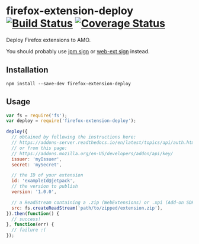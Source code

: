 # firefox-extension-deploy [![Build Status](https://travis-ci.org/erikdesjardins/firefox-extension-deploy.svg?branch=master)](https://travis-ci.org/erikdesjardins/firefox-extension-deploy) [![Coverage Status](https://coveralls.io/repos/github/erikdesjardins/firefox-extension-deploy/badge.svg?branch=master)](https://coveralls.io/github/erikdesjardins/firefox-extension-deploy?branch=master)

Deploy Firefox extensions to AMO.

You should probably use [jpm sign](https://developer.mozilla.org/en-US/Add-ons/SDK/Tools/jpm#jpm_sign) or [web-ext sign](https://developer.mozilla.org/en-US/Add-ons/WebExtensions/web-ext_command_reference#web-ext_sign) instead.

## Installation

`npm install --save-dev firefox-extension-deploy`

## Usage

```js
var fs = require('fs');
var deploy = require('firefox-extension-deploy');

deploy({
  // obtained by following the instructions here:
  // https://addons-server.readthedocs.io/en/latest/topics/api/auth.html
  // or from this page:
  // https://addons.mozilla.org/en-US/developers/addon/api/key/
  issuer: 'myIssuer',
  secret: 'mySecret',

  // the ID of your extension
  id: 'exampleId@jetpack',
  // the version to publish
  version: '1.0.0',

  // a ReadStream containing a .zip (WebExtensions) or .xpi (Add-on SDK)
  src: fs.createReadStream('path/to/zipped/extension.zip'),
}).then(function() {
  // success!
}, function(err) {
  // failure :(
});
```
